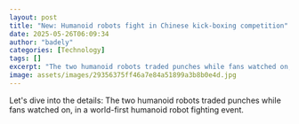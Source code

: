 ```yaml
---
layout: post
title: "New: Humanoid robots fight in Chinese kick-boxing competition"
date: 2025-05-26T06:09:34
author: "badely"
categories: [Technology]
tags: []
excerpt: "The two humanoid robots traded punches while fans watched on, in a world-first humanoid robot fighting event."
image: assets/images/29356375ff46a7e84a51899a3b8b0e4d.jpg
---
```


Let's dive into the details: The two humanoid robots traded punches while fans watched on, in a world-first humanoid robot fighting event.

